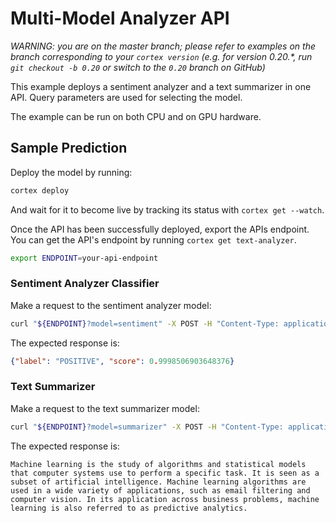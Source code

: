 # Multi-Model Analyzer API

_WARNING: you are on the master branch; please refer to examples on the branch corresponding to your `cortex version` (e.g. for version 0.20.*, run `git checkout -b 0.20` or switch to the `0.20` branch on GitHub)_

This example deploys a sentiment analyzer and a text summarizer in one API. Query parameters are used for selecting the model.

The example can be run on both CPU and on GPU hardware.

## Sample Prediction

Deploy the model by running:

```bash
cortex deploy
```

And wait for it to become live by tracking its status with `cortex get --watch`.

Once the API has been successfully deployed, export the APIs endpoint. You can get the API's endpoint by running `cortex get text-analyzer`.

```bash
export ENDPOINT=your-api-endpoint
```

### Sentiment Analyzer Classifier

Make a request to the sentiment analyzer model:

```bash
curl "${ENDPOINT}?model=sentiment" -X POST -H "Content-Type: application/json" -d @sample-sentiment.json
```

The expected response is:

```json
{"label": "POSITIVE", "score": 0.9998506903648376}
```

### Text Summarizer

Make a request to the text summarizer model:

```bash
curl "${ENDPOINT}?model=summarizer" -X POST -H "Content-Type: application/json" -d @sample-summarizer.json
```

The expected response is:

```text
Machine learning is the study of algorithms and statistical models that computer systems use to perform a specific task. It is seen as a subset of artificial intelligence. Machine learning algorithms are used in a wide variety of applications, such as email filtering and computer vision. In its application across business problems, machine learning is also referred to as predictive analytics.
```
